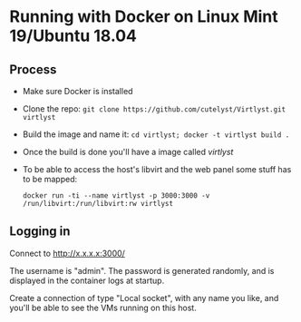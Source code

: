 # Running with Docker on Linux Mint 19/Ubuntu 18.04

## Process

* Make sure Docker is installed  
* Clone the repo: `git clone https://github.com/cutelyst/Virtlyst.git virtlyst`
* Build the image and name it: `cd virtlyst; docker -t virtlyst build .`
* Once the build is done you'll have a image called *virtlyst*
* To be able to access the host's libvirt and the web panel some stuff has to be mapped:

    ```
    docker run -ti --name virtlyst -p 3000:3000 -v /run/libvirt:/run/libvirt:rw virtlyst
    ```

## Logging in

Connect to <http://x.x.x.x:3000/>

The username is "admin".  The password is generated randomly, and is displayed in the container logs at startup.

Create a connection of type "Local socket", with any name you like, and you'll be able to see the VMs running on this host.
